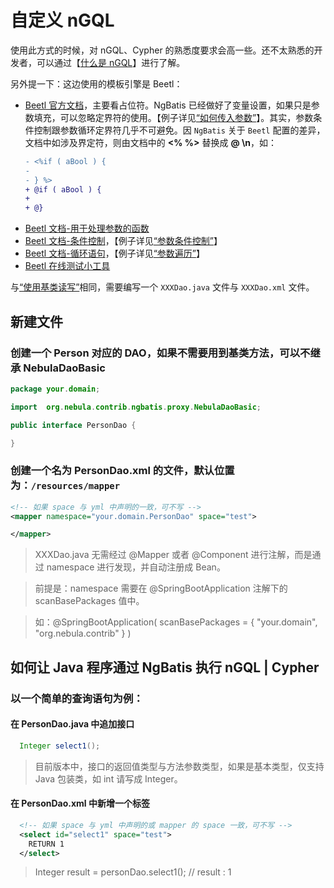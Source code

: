 # 自定义 nGQL

使用此方式的时候，对 nGQL、Cypher 的熟悉度要求会高一些。还不太熟悉的开发者，可以通过【[什么是 nGQL](https://docs.nebula-graph.com.cn/3.1.0/3.ngql-guide/1.nGQL-overview/1.overview/)】进行了解。

另外提一下：这边使用的模板引擎是 Beetl：

- [Beetl 官方文档](https://www.kancloud.cn/xiandafu/beetl3_guide/2138947)，主要看占位符。NgBatis 已经做好了变量设置，如果只是参数填充，可以忽略定界符的使用。【例子详见[“如何传入参数”](./parameter-use)】。其实，参数条件控制跟参数循环定界符几乎不可避免。因 `NgBatis` 关于 `Beetl` 配置的差异，文档中如涉及界定符，则由文档中的 **<% %>** 替换成 **@ \n**，如：
  ```diff
  - <%if ( aBool ) { 
  -                         
  - } %>                
  + @if ( aBool ) {
  +                       
  + @}                 
  ```
- [Beetl 文档-用于处理参数的函数](https://www.kancloud.cn/xiandafu/beetl3_guide/2138956) 
- [Beetl 文档-条件控制](https://www.kancloud.cn/xiandafu/beetl3_guide/2138953)，【例子详见[“参数条件控制”](./parameter-if)】
- [Beetl 文档-循环语句](https://www.kancloud.cn/xiandafu/beetl3_guide/2138952)，【例子详见[“参数遍历”](./parameter-for)】
- [Beetl 在线测试小工具](http://ibeetl.com/beetlonline/)


与[“使用基类读写”](./dao-basic)相同，需要编写一个 `XXXDao.java` 文件与 `XXXDao.xml` 文件。

## 新建文件

### 创建一个 Person 对应的 DAO，如果不需要用到基类方法，可以不继承  NebulaDaoBasic

```java
package your.domain;

import  org.nebula.contrib.ngbatis.proxy.NebulaDaoBasic;

public interface PersonDao {

}
```

### 创建一个名为 PersonDao.xml 的文件，默认位置为：`/resources/mapper`

```xml
<!-- 如果 space 与 yml 中声明的一致，可不写 -->
<mapper namespace="your.domain.PersonDao" space="test">

</mapper>
```

> XXXDao.java 无需经过 @Mapper 或者 @Component 进行注解，而是通过 namespace 进行发现，并自动注册成 Bean。

> 前提是：namespace 需要在 @SpringBootApplication 注解下的 scanBasePackages 值中。

> 如：@SpringBootApplication( scanBasePackages = { "your.domain", "org.nebula.contrib" } )

## 如何让 Java 程序通过 NgBatis 执行 nGQL | Cypher

### 以一个简单的查询语句为例：

#### 在 PersonDao.java 中追加接口

```java
  Integer select1();
```

> 目前版本中，接口的返回值类型与方法参数类型，如果是基本类型，仅支持 Java 包装类，如 int 请写成 Integer。

#### 在 PersonDao.xml 中新增一个标签

```xml
  <!-- 如果 space 与 yml 中声明的或 mapper 的 space 一致，可不写 -->
  <select id="select1" space="test">
    RETURN 1
  </select>
```

> Integer result = personDao.select1(); // result : 1